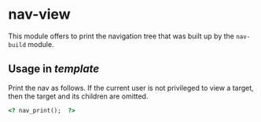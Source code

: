 # nav-view

This module offers to print the navigation tree that was built up by the `nav-build` module.


## Usage in *template*

Print the nav as follows. If the current user is not privileged to view a target, then the target and its children are omitted.

```html
<? nav_print();  ?> 
```